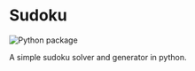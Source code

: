 # Sudoku

![Python package](https://github.com/lyuwen/sudoku/workflows/Python%20package/badge.svg?branch=master)

A simple sudoku solver and generator in python.
